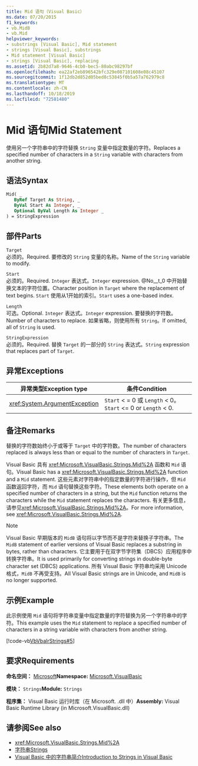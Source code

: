 ```yaml
---
title: Mid 语句（Visual Basic）
ms.date: 07/20/2015
f1_keywords:
- vb.MidB
- vb.Mid
helpviewer_keywords:
- substrings [Visual Basic], Mid statement
- strings [Visual Basic], substrings
- Mid statement [Visual Basic]
- strings [Visual Basic], replacing
ms.assetid: 2b82d7a8-9646-4cb0-bec5-80abc98297bf
ms.openlocfilehash: ea22af2eb896542bfc329e087101608e08c45107
ms.sourcegitcommit: 1f12db2d852d05bed8c53845f0b5a57a762979c8
ms.translationtype: MT
ms.contentlocale: zh-CN
ms.lasthandoff: 10/18/2019
ms.locfileid: "72581480"
---
```

# <a name="mid-statement"></a><span data-ttu-id="52689-102">Mid 语句</span><span class="sxs-lookup"><span data-stu-id="52689-102">Mid Statement</span></span>
<span data-ttu-id="52689-103">使用另一个字符串中的字符替换 `String` 变量中指定数量的字符。</span><span class="sxs-lookup"><span data-stu-id="52689-103">Replaces a specified number of characters in a `String` variable with characters from another string.</span></span>  
  
## <a name="syntax"></a><span data-ttu-id="52689-104">语法</span><span class="sxs-lookup"><span data-stu-id="52689-104">Syntax</span></span>  
  
```vb  
Mid( _  
   ByRef Target As String, _  
   ByVal Start As Integer, _  
   Optional ByVal Length As Integer _  
) = StringExpression  
```  
  
## <a name="parts"></a><span data-ttu-id="52689-105">部件</span><span class="sxs-lookup"><span data-stu-id="52689-105">Parts</span></span>  
 `Target`  
 <span data-ttu-id="52689-106">必须的。</span><span class="sxs-lookup"><span data-stu-id="52689-106">Required.</span></span> <span data-ttu-id="52689-107">要修改的 `String` 变量的名称。</span><span class="sxs-lookup"><span data-stu-id="52689-107">Name of the `String` variable to modify.</span></span>  
  
 `Start`  
 <span data-ttu-id="52689-108">必须的。</span><span class="sxs-lookup"><span data-stu-id="52689-108">Required.</span></span> <span data-ttu-id="52689-109">`Integer` 表达式。</span><span class="sxs-lookup"><span data-stu-id="52689-109">`Integer` expression.</span></span> <span data-ttu-id="52689-110">@No__t_0 中开始替换文本的字符位置。</span><span class="sxs-lookup"><span data-stu-id="52689-110">Character position in `Target` where the replacement of text begins.</span></span> <span data-ttu-id="52689-111">`Start` 使用从1开始的索引。</span><span class="sxs-lookup"><span data-stu-id="52689-111">`Start` uses a one-based index.</span></span>  
  
 `Length`  
 <span data-ttu-id="52689-112">可选。</span><span class="sxs-lookup"><span data-stu-id="52689-112">Optional.</span></span> <span data-ttu-id="52689-113">`Integer` 表达式。</span><span class="sxs-lookup"><span data-stu-id="52689-113">`Integer` expression.</span></span> <span data-ttu-id="52689-114">要替换的字符数。</span><span class="sxs-lookup"><span data-stu-id="52689-114">Number of characters to replace.</span></span> <span data-ttu-id="52689-115">如果省略，则使用所有 `String`。</span><span class="sxs-lookup"><span data-stu-id="52689-115">If omitted, all of `String` is used.</span></span>  
  
 `StringExpression`  
 <span data-ttu-id="52689-116">必须的。</span><span class="sxs-lookup"><span data-stu-id="52689-116">Required.</span></span> <span data-ttu-id="52689-117">替换 `Target` 的一部分的 `String` 表达式。</span><span class="sxs-lookup"><span data-stu-id="52689-117">`String` expression that replaces part of `Target`.</span></span>  
  
## <a name="exceptions"></a><span data-ttu-id="52689-118">异常</span><span class="sxs-lookup"><span data-stu-id="52689-118">Exceptions</span></span>  
  
|<span data-ttu-id="52689-119">异常类型</span><span class="sxs-lookup"><span data-stu-id="52689-119">Exception type</span></span>|<span data-ttu-id="52689-120">条件</span><span class="sxs-lookup"><span data-stu-id="52689-120">Condition</span></span>|  
|--------------------|---------------|  
|<xref:System.ArgumentException>|<span data-ttu-id="52689-121">`Start` < = 0 或 `Length` < 0。</span><span class="sxs-lookup"><span data-stu-id="52689-121">`Start` <= 0 or `Length` < 0.</span></span>|  
  
## <a name="remarks"></a><span data-ttu-id="52689-122">备注</span><span class="sxs-lookup"><span data-stu-id="52689-122">Remarks</span></span>  
 <span data-ttu-id="52689-123">替换的字符数始终小于或等于 `Target` 中的字符数。</span><span class="sxs-lookup"><span data-stu-id="52689-123">The number of characters replaced is always less than or equal to the number of characters in `Target`.</span></span>  
  
 <span data-ttu-id="52689-124">Visual Basic 具有 <xref:Microsoft.VisualBasic.Strings.Mid%2A> 函数和 `Mid` 语句。</span><span class="sxs-lookup"><span data-stu-id="52689-124">Visual Basic has a <xref:Microsoft.VisualBasic.Strings.Mid%2A> function and a `Mid` statement.</span></span> <span data-ttu-id="52689-125">这些元素对字符串中的指定数量的字符进行操作，但 `Mid` 函数返回字符，而 `Mid` 语句替换这些字符。</span><span class="sxs-lookup"><span data-stu-id="52689-125">These elements both operate on a specified number of characters in a string, but the `Mid` function returns the characters while the `Mid` statement replaces the characters.</span></span> <span data-ttu-id="52689-126">有关更多信息，请参见<xref:Microsoft.VisualBasic.Strings.Mid%2A>。</span><span class="sxs-lookup"><span data-stu-id="52689-126">For more information, see <xref:Microsoft.VisualBasic.Strings.Mid%2A>.</span></span>  
  
> [!NOTE]
> <span data-ttu-id="52689-127">Visual Basic 早期版本的 `MidB` 语句将以字节而不是字符来替换子字符串。</span><span class="sxs-lookup"><span data-stu-id="52689-127">The `MidB` statement of earlier versions of Visual Basic replaces a substring in bytes, rather than characters.</span></span> <span data-ttu-id="52689-128">它主要用于在双字节字符集（DBCS）应用程序中转换字符串。</span><span class="sxs-lookup"><span data-stu-id="52689-128">It is used primarily for converting strings in double-byte character set (DBCS) applications.</span></span> <span data-ttu-id="52689-129">所有 Visual Basic 字符串均采用 Unicode 格式，`MidB` 不再受支持。</span><span class="sxs-lookup"><span data-stu-id="52689-129">All Visual Basic strings are in Unicode, and `MidB` is no longer supported.</span></span>  
  
## <a name="example"></a><span data-ttu-id="52689-130">示例</span><span class="sxs-lookup"><span data-stu-id="52689-130">Example</span></span>  
 <span data-ttu-id="52689-131">此示例使用 `Mid` 语句将字符串变量中指定数量的字符替换为另一个字符串中的字符。</span><span class="sxs-lookup"><span data-stu-id="52689-131">This example uses the `Mid` statement to replace a specified number of characters in a string variable with characters from another string.</span></span>  
  
 [!code-vb[VbVbalrStrings#5](~/samples/snippets/visualbasic/VS_Snippets_VBCSharp/VbVbalrStrings/VB/Class1.vb#5)]  
  
## <a name="requirements"></a><span data-ttu-id="52689-132">要求</span><span class="sxs-lookup"><span data-stu-id="52689-132">Requirements</span></span>  
 <span data-ttu-id="52689-133">**命名空间：** [Microsoft](../../../visual-basic/language-reference/runtime-library-members.md)</span><span class="sxs-lookup"><span data-stu-id="52689-133">**Namespace:** [Microsoft.VisualBasic](../../../visual-basic/language-reference/runtime-library-members.md)</span></span>  
  
 <span data-ttu-id="52689-134">**模块：** `Strings`</span><span class="sxs-lookup"><span data-stu-id="52689-134">**Module:** `Strings`</span></span>  
  
 <span data-ttu-id="52689-135">**程序集：** Visual Basic 运行时库（在 Microsoft. .dll 中）</span><span class="sxs-lookup"><span data-stu-id="52689-135">**Assembly:** Visual Basic Runtime Library (in Microsoft.VisualBasic.dll)</span></span>  
  
## <a name="see-also"></a><span data-ttu-id="52689-136">请参阅</span><span class="sxs-lookup"><span data-stu-id="52689-136">See also</span></span>

- <xref:Microsoft.VisualBasic.Strings.Mid%2A>
- [<span data-ttu-id="52689-137">字符串</span><span class="sxs-lookup"><span data-stu-id="52689-137">Strings</span></span>](../../../visual-basic/programming-guide/language-features/strings/index.md)
- [<span data-ttu-id="52689-138">Visual Basic 中的字符串简介</span><span class="sxs-lookup"><span data-stu-id="52689-138">Introduction to Strings in Visual Basic</span></span>](../../../visual-basic/programming-guide/language-features/strings/introduction-to-strings.md)
